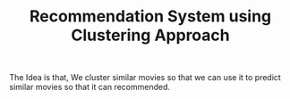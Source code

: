 <h1 align='center'> Recommendation System using Clustering Approach </h1><lr> <br>

<p> The Idea is that, We cluster similar movies so that we can use it to predict similar movies so that it can recommended. </p>

